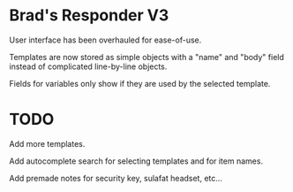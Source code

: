 # Brad's Responder V3

User interface has been overhauled for ease-of-use.

Templates are now stored as simple objects with a "name" and "body" field instead of complicated line-by-line objects.

Fields for variables only show if they are used by the selected template.

# TODO

Add more templates.

Add autocomplete search for selecting templates and for item names.

Add premade notes for security key, sulafat headset, etc...
